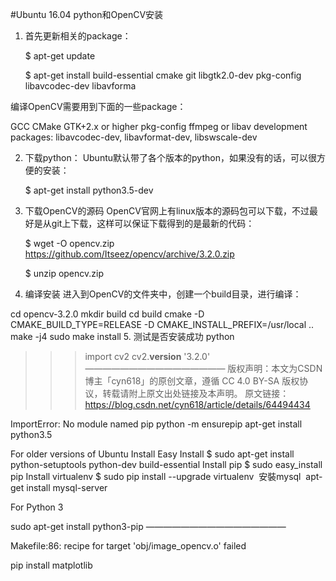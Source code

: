 #Ubuntu 16.04 python和OpenCV安装

1. 首先更新相关的package：

    $ apt-get update

    $ apt-get install build-essential cmake git libgtk2.0-dev pkg-config libavcodec-dev libavforma


编译OpenCV需要用到下面的一些package：

GCC
CMake
GTK+2.x or higher
pkg-config
ffmpeg or libav development packages: libavcodec-dev, libavformat-dev, libswscale-dev



2. 下载python：
Ubuntu默认带了各个版本的python，如果没有的话，可以很方便的安装：

    $ apt-get install python3.5-dev
    
    
3. 下载OpenCV的源码
OpenCV官网上有linux版本的源码包可以下载，不过最好是从git上下载，这样可以保证下载得到的是最新的代码：

    $ wget -O opencv.zip https://github.com/Itseez/opencv/archive/3.2.0.zip

    $ unzip opencv.zip
    
    
4. 编译安装
进入到OpenCV的文件夹中，创建一个build目录，进行编译：

cd opencv-3.2.0
mkdir build
cd build
cmake -D CMAKE_BUILD_TYPE=RELEASE -D CMAKE_INSTALL_PREFIX=/usr/local ..
make -j4
sudo make install
5. 测试是否安装成功
python
>>>import cv2
>>>cv2.__version__ 
'3.2.0'
————————————————
版权声明：本文为CSDN博主「cyn618」的原创文章，遵循 CC 4.0 BY-SA 版权协议，转载请附上原文出处链接及本声明。
原文链接：https://blog.csdn.net/cyn618/article/details/64494434

ImportError: No module named pip
python -m ensurepip
apt-get install python3.5

For older versions of Ubuntu
Install Easy Install
$ sudo apt-get install python-setuptools python-dev build-essential 
Install pip
$ sudo easy_install pip 
Install virtualenv
$ sudo pip install --upgrade virtualenv 
安裝mysql 
apt-get install mysql-server


For Python 3

sudo apt-get install python3-pip
————————————————


Makefile:86: recipe for target 'obj/image_opencv.o' failed

pip install matplotlib



